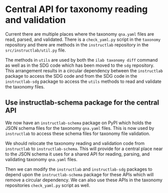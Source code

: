 # Central API for taxonomy reading and validation

Current there are multiple places where the taxonomy `qna.yaml` files are read, parsed, and validated. There is a `check_yaml.py` script in the `taxonomy` repository and there are methods in the `instructlab` repository in the `src/instructlab/util.py` file.

The methods in `utils` are used by both the `ilab taxonomy diff` command as well as in the SDG code which has been moved to the `sdg` repository. This arrangement results in a circular dependency between the `instructlab` package to access the SDG code and from the SDG code in the `instructlab-sdg` package to access the `utils` methods to read and validate the taxonomy files.

## Use instructlab-schema package for the central API

We now have an `instructlab-schema` package on PyPI which holds the JSON schema files for the taxonomy `qna.yaml` files. This is now used by `instructlab` to access these schema files for taxonomy file validation.

We should relocate the taxonomy reading and validation code from `instructlab` to `instructlab-schema`. This will provide for a central place near to the JSON schema it uses for a shared API for reading, parsing, and validating taxonomy `qna.yaml` files.

Then we can modify the `instructlab` and `instructlab-sdg` packages to depend upon the `instructlab-schema` package for these APIs which will remove a circular dependency. We can also use these APIs in the taxonomy repositories `check_yaml.py` script as well.
